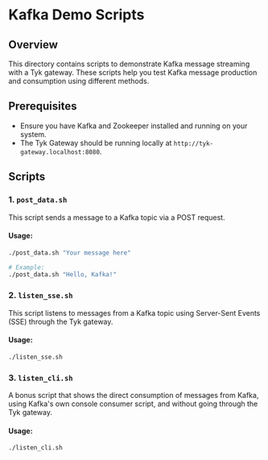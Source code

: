 # Kafka Demo Scripts

## Overview
This directory contains scripts to demonstrate Kafka message streaming with a Tyk gateway. These scripts help you test Kafka message production and consumption using different methods.

## Prerequisites
- Ensure you have Kafka and Zookeeper installed and running on your system.
- The Tyk Gateway should be running locally at `http://tyk-gateway.localhost:8080`.

## Scripts

### 1. `post_data.sh`
This script sends a message to a Kafka topic via a POST request.

#### Usage:
```bash
./post_data.sh "Your message here"

# Example:
./post_data.sh "Hello, Kafka!"
```

### 2. `listen_sse.sh`
This script listens to messages from a Kafka topic using Server-Sent Events (SSE) through the Tyk gateway.

#### Usage:
```bash
./listen_sse.sh
```

### 3. `listen_cli.sh`
A bonus script that shows the direct consumption of messages from Kafka, using Kafka's own console consumer script, and without going through the Tyk gateway.

#### Usage:
```bash
./listen_cli.sh
```
